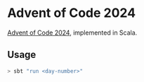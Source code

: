 # Advent of Code 2024

[Advent of Code 2024](https://adventofcode.com/2024), implemented in Scala.

## Usage

```bash
> sbt "run <day-number>"
```
